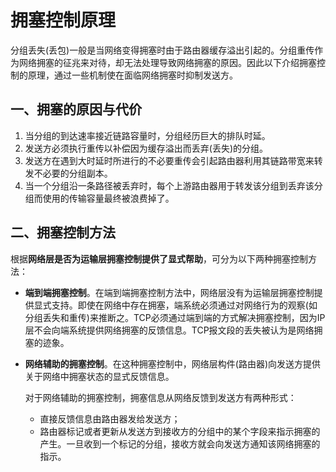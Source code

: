# 拥塞控制原理

​	分组丢失(丢包)一般是当网络变得拥塞时由于路由器缓存溢出引起的。分组重传作为网络拥塞的征兆来对待，却无法处理导致网络拥塞的原因。因此以下介绍拥塞控制的原理，通过一些机制使在面临网络拥塞时抑制发送方。

## 一、拥塞的原因与代价

1. 当分组的到达速率接近链路容量时，分组经历巨大的排队时延。
2. 发送方必须执行重传以补偿因为缓存溢出而丢弃(丢失)的分组。
3. 发送方在遇到大时延时所进行的不必要重传会引起路由器利用其链路带宽来转发不必要的分组副本。
4. 当一个分组沿一条路径被丢弃时，每个上游路由器用于转发该分组到丢弃该分组而使用的传输容量最终被浪费掉了。

## 二、拥塞控制方法

​	根据**网络层是否为运输层拥塞控制提供了显式帮助**，可分为以下两种拥塞控制方法：

- **端到端拥塞控制**。在端到端拥塞控制方法中，网络层没有为运输层拥塞控制提供显式支持。即使在网络中存在拥塞，端系统必须通过对网络行为的观察(如分组丢失和重传)来推断之。TCP必须通过端到端的方式解决拥塞控制，因为IP层不会向端系统提供网络拥塞的反馈信息。TCP报文段的丢失被认为是网络拥塞的迹象。

- **网络辅助的拥塞控制**。在这种拥塞控制中，网络层构件(路由器)向发送方提供关于网络中拥塞状态的显式反馈信息。

  对于网络辅助的拥塞控制，拥塞信息从网络反馈到发送方有两种形式：

  - 直接反馈信息由路由器发给发送方；
  - 路由器标记或者更新从发送方到接收方的分组中的某个字段来指示拥塞的产生。一旦收到一个标记的分组，接收方就会向发送方通知该网络拥塞的指示。